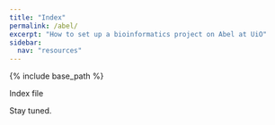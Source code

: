 ```yaml
---
title: "Index"
permalink: /abel/
excerpt: "How to set up a bioinformatics project on Abel at UiO"
sidebar:
  nav: "resources"
---
```


{% include base_path %}

Index file

Stay tuned.

